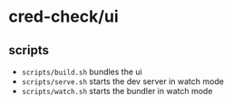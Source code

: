 # cred-check/ui

## scripts

- `scripts/build.sh` bundles the ui
- `scripts/serve.sh` starts the dev server in watch mode
- `scripts/watch.sh` starts the bundler in watch mode
